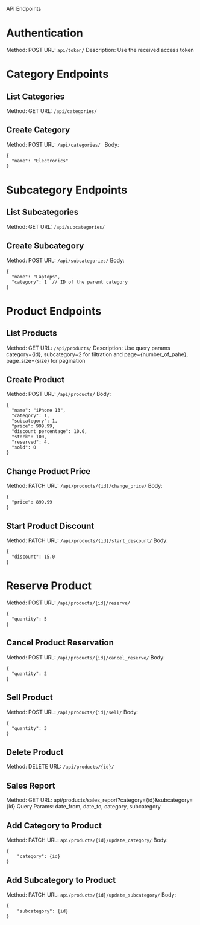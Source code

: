 API Endpoints

# Authentication

Method: POST
URL: ``` api/token/ ```
Description: Use the received access token

# Category Endpoints

## List Categories
Method: GET
URL: ```/api/categories/ ```

## Create Category
Method: POST
URL: ```/api/categories/ ```
Body:
```
{
  "name": "Electronics"
}
```


# Subcategory Endpoints

## List Subcategories
Method: GET
URL: ``` /api/subcategories/ ```

## Create Subcategory
Method: POST
URL: ``` /api/subcategories/ ```
Body:
```
{
  "name": "Laptops",
  "category": 1  // ID of the parent category
}
```


# Product Endpoints

## List Products
Method: GET
URL: ``` /api/products/ ```
Description: Use query params category={id}, subcategory=2 for filtration and page={number_of_pahe}, page_size={size} for pagination

## Create Product
Method: POST
URL: ``` /api/products/ ```
Body:
```
{
  "name": "iPhone 13",
  "category": 1,
  "subcategory": 1,
  "price": 999.99,
  "discount_percentage": 10.0,
  "stock": 100,
  "reserved": 4,
  "sold": 0
}
```

## Change Product Price
Method: PATCH
URL: ``` /api/products/{id}/change_price/ ```
Body:
```
{
  "price": 899.99
}
```

## Start Product Discount
Method: PATCH
URL: ``` /api/products/{id}/start_discount/ ```
Body:
```
{
  "discount": 15.0
}
```

# Reserve Product
Method: POST
URL: ``` /api/products/{id}/reserve/ ```
```
{
  "quantity": 5
}
```

## Cancel Product Reservation
Method: POST
URL: ``` /api/products/{id}/cancel_reserve/ ```
Body:
```
{
  "quantity": 2
}
```

## Sell Product
Method: POST
URL: ``` /api/products/{id}/sell/ ```
Body:
```
{
  "quantity": 3
}
```
## Delete Product
Method: DELETE
URL: ``` /api/products/{id}/ ```

## Sales Report
Method: GET
URL: api/products/sales_report?category={id}&subcategory={id}
Query Params: date_from, date_to, category, subcategory


## Add Category to Product
Method: PATCH
URL: ``` api/products/{id}/update_category/ ```
Body:
```
{
    "category": {id}
}
```

## Add Subcategory to Product
Method: PATCH
URL: ``` api/products/{id}/update_subcategory/ ```
Body:
```
{
    "subcategory": {id}
}
```